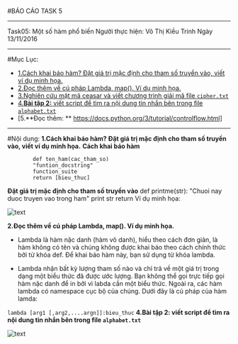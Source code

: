#BÁO CÁO TASK 5
********************
Task05: Một số hàm phổ biến
Người thực hiện: Võ Thị Kiều Trinh
Ngày 13/11/2016
******************************
#Mục Lục:
  + [1.Cách khai báo hàm? Đặt giá trị mặc định cho tham số truyền vào, viết ví dụ minh họa.](#cau1)
  + [2.Đọc thêm về cú pháp Lambda, map(). Ví dụ minh họa.](#cau2)
  + [3.Nghiên cứu mật mã ceasar và viết chương trình giải mã file `cipher.txt`](#cau3)
  + [4.**Bài tập 2:** viết script để tìm ra nội dung tin nhắn bên trong file `alphabet.txt`](#cau4)
  + [5.**Đọc thêm: ** https://docs.python.org/3/tutorial/controlflow.html]
********************************
#Nội dung:
**1.Cách khai báo hàm? Đặt giá trị mặc định cho tham số truyền vào, viết ví dụ minh họa.**<a name="cau1"></a>
**Cách khai báo hàm**

 			def ten_ham(cac_tham_so)
 			"funtion_docstring"
 			function_suite
 			return [bieu_thuc]
**Đặt giá trị mặc định cho tham số truyền vào**
			def printme(str):
			"Chuoi nay duoc truyen vao trong ham"
			print str
			return
Ví dụ minh họa:


![text](http://i.imgur.com/AVCPgPp.png)


**2.Đọc thêm về cú pháp Lambda, map(). Ví dụ minh họa.**<a name="cau2"></a>

 + Lambda là hàm nặc danh (hàm vô danh), hiểu theo cách đơn giản, là hàm không có tên và chúng không được khai báo theo cách chính thức bởi từ khóa def. Để khai báo hàm này, bạn sử dụng từ khóa lambda.


 + Lambda nhận bất kỳ lượng tham số nào và chỉ trả về một giá trị trong dạng một biểu thức đã được ước lượng. Bạn không thể gọi trực tiếp gọi hàm nặc danh để in bởi vì labda cần một biểu thức. Ngoài ra, các hàm lambda có namespace cục bộ của chúng. Dưới đây là cú pháp của hàm lamda:

 `lambda [arg1 [,arg2,....argn]]:bieu_thuc`
 **4.Bài tập 2: viết script để tìm ra nội dung tin nhắn bên trong file `alphabet.txt`**<a name="cau4"></a>


 ![text](http://i.imgur.com/A1zSaJm.png)


 




